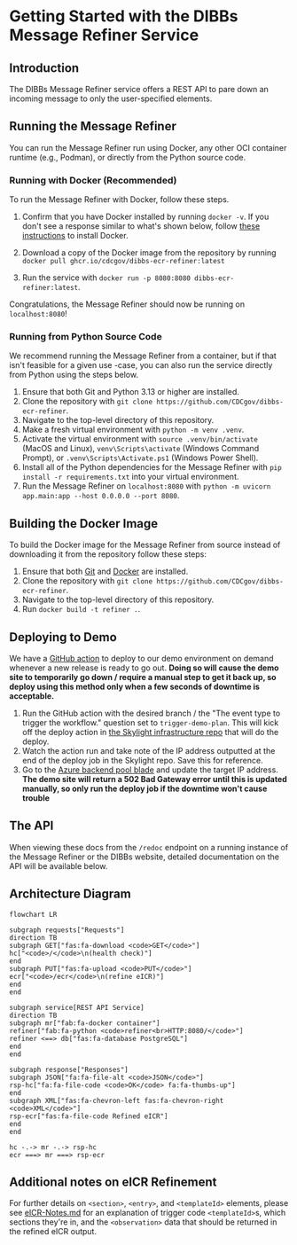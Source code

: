 # Getting Started with the DIBBs Message Refiner Service

## Introduction

The DIBBs Message Refiner service offers a REST API to pare down an incoming message to only the user-specified elements.

## Running the Message Refiner

You can run the Message Refiner run using Docker, any other OCI container runtime (e.g., Podman), or directly from the Python source code.

### Running with Docker (Recommended)

To run the Message Refiner with Docker, follow these steps.

1. Confirm that you have Docker installed by running `docker -v`. If you don't see a response similar to what's shown below, follow [these instructions](https://docs.docker.com/get-docker/) to install Docker.

2. Download a copy of the Docker image from the repository by running `docker pull ghcr.io/cdcgov/dibbs-ecr-refiner:latest`

3. Run the service with `docker run -p 8080:8080 dibbs-ecr-refiner:latest`.

Congratulations, the Message Refiner should now be running on `localhost:8080`!

### Running from Python Source Code

We recommend running the Message Refiner from a container, but if that isn't feasible for a given use -case, you can also run the service directly from Python using the steps below.

1. Ensure that both Git and Python 3.13 or higher are installed.
2. Clone the repository with `git clone https://github.com/CDCgov/dibbs-ecr-refiner`.
3. Navigate to the top-level directory of this repository.
4. Make a fresh virtual environment with `python -m venv .venv`.
5. Activate the virtual environment with `source .venv/bin/activate` (MacOS and Linux), `venv\Scripts\activate` (Windows Command Prompt), or `.venv\Scripts\Activate.ps1` (Windows Power Shell).
6. Install all of the Python dependencies for the Message Refiner with `pip install -r requirements.txt` into your virtual environment.
7. Run the Message Refiner on `localhost:8080` with `python -m uvicorn app.main:app --host 0.0.0.0 --port 8080`.

## Building the Docker Image

To build the Docker image for the Message Refiner from source instead of downloading it from the repository follow these steps:

1. Ensure that both [Git](https://git-scm.com/book/en/v2/Getting-Started-Installing-Git) and [Docker](https://docs.docker.com/get-docker/) are installed.
2. Clone the repository with `git clone https://github.com/CDCgov/dibbs-ecr-refiner`.
3. Navigate to the top-level directory of this repository.
4. Run `docker build -t refiner .`.

## Deploying to Demo

We have a [GitHub action](https://github.com/CDCgov/dibbs-ecr-refiner/actions/workflows/trigger_demo_workflow.yaml) to deploy to our demo environment on demand whenever a new release is ready to go out. **Doing so will cause the demo site to temporarily go down / require a manual step to get it back up, so deploy using this method only when a few seconds of downtime is acceptable.**

1. Run the GitHub action with the desired branch / the "The event type to trigger the workflow." question set to `trigger-demo-plan`. This will kick off the deploy action in [the Skylight infrastructure repo](https://github.com/skylight-hq/dibbs-tf-envs/actions/workflows/deploy_dibbs_services_azure_demo.yaml) that will do the deploy.
1. Watch the action run and take note of the IP address outputted at the end of the deploy job in the Skylight repo. Save this for reference.
1. Go to the [Azure backend pool blade](https://portal.azure.com/?l=en.en-us#view/Microsoft_Azure_HybridNetworking/ApplicationGatewayBackendPoolBladeV2/backendPoolId/%2Fsubscriptions%2F6848426c-8ca8-4832-b493-fed851be1f95%2FresourceGroups%2Fdibbs-global-demo%2Fproviders%2FMicrosoft.Network%2FapplicationGateways%2Fhub-appgw%2FbackendAddressPools%2Fdibbs-global-demo-be-ecr-refiner/applicationGatewayVnetId/%2Fsubscriptions%2F6848426c-8ca8-4832-b493-fed851be1f95%2FresourceGroups%2Fdibbs-global-demo%2Fproviders%2FMicrosoft.Network%2FvirtualNetworks%2Fdibbs-global-demo-hub-network/isEdit~/true/isTlsProxyAfecFlagEnabled~/false) and update the target IP address. **The demo site will return a 502 Bad Gateway error until this is updated manually, so only run the deploy job if the downtime won't cause trouble**

## The API

When viewing these docs from the `/redoc` endpoint on a running instance of the Message Refiner or the DIBBs website, detailed documentation on the API will be available below.

## Architecture Diagram

```mermaid
flowchart LR

subgraph requests["Requests"]
direction TB
subgraph GET["fas:fa-download <code>GET</code>"]
hc["<code>/</code>\n(health check)"]
end
subgraph PUT["fas:fa-upload <code>PUT</code>"]
ecr["<code>/ecr</code>\n(refine eICR)"]
end
end

subgraph service[REST API Service]
direction TB
subgraph mr["fab:fa-docker container"]
refiner["fab:fa-python <code>refiner<br>HTTP:8080/</code>"]
refiner <==> db["fas:fa-database PostgreSQL"]
end
end

subgraph response["Responses"]
subgraph JSON["fa:fa-file-alt <code>JSON</code>"]
rsp-hc["fa:fa-file-code <code>OK</code> fa:fa-thumbs-up"]
end
subgraph XML["fas:fa-chevron-left fas:fa-chevron-right <code>XML</code>"]
rsp-ecr["fas:fa-file-code Refined eICR"]
end
end

hc -.-> mr -.-> rsp-hc
ecr ===> mr ===> rsp-ecr

```

## Additional notes on eICR Refinement

For further details on `<section>`, `<entry>`, and `<templateId>` elements, please see [eICR-Notes.md](eICR-Notes.md) for an explanation of trigger code `<templateId>`s, which sections they're in, and the `<observation>` data that should be returned in the refined eICR output.

```

```
